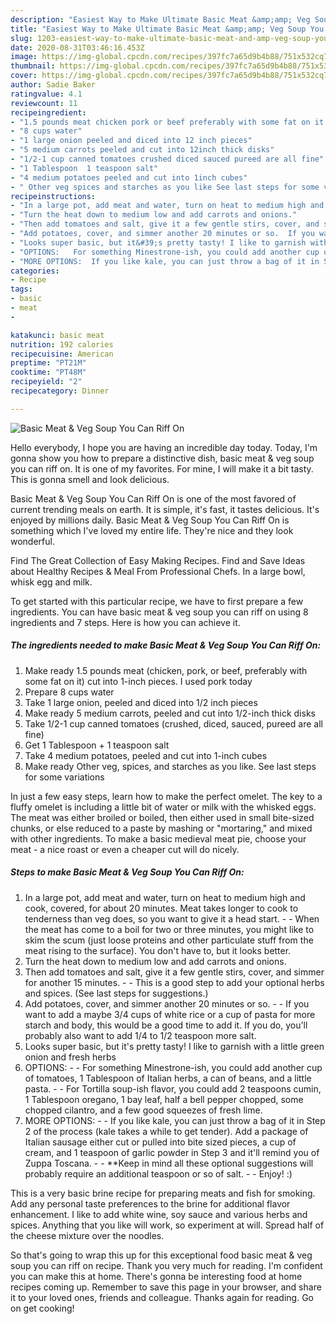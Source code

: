 ```yaml
---
description: "Easiest Way to Make Ultimate Basic Meat &amp;amp; Veg Soup You Can Riff On"
title: "Easiest Way to Make Ultimate Basic Meat &amp;amp; Veg Soup You Can Riff On"
slug: 1203-easiest-way-to-make-ultimate-basic-meat-and-amp-veg-soup-you-can-riff-on
date: 2020-08-31T03:46:16.453Z
image: https://img-global.cpcdn.com/recipes/397fc7a65d9b4b88/751x532cq70/basic-meat-veg-soup-you-can-riff-on-recipe-main-photo.jpg
thumbnail: https://img-global.cpcdn.com/recipes/397fc7a65d9b4b88/751x532cq70/basic-meat-veg-soup-you-can-riff-on-recipe-main-photo.jpg
cover: https://img-global.cpcdn.com/recipes/397fc7a65d9b4b88/751x532cq70/basic-meat-veg-soup-you-can-riff-on-recipe-main-photo.jpg
author: Sadie Baker
ratingvalue: 4.1
reviewcount: 11
recipeingredient:
- "1.5 pounds meat chicken pork or beef preferably with some fat on it cut into 1inch pieces I used pork today"
- "8 cups water"
- "1 large onion peeled and diced into 12 inch pieces"
- "5 medium carrots peeled and cut into 12inch thick disks"
- "1/2-1 cup canned tomatoes crushed diced sauced pureed are all fine"
- "1 Tablespoon  1 teaspoon salt"
- "4 medium potatoes peeled and cut into 1inch cubes"
- " Other veg spices and starches as you like See last steps for some variations"
recipeinstructions:
- "In a large pot, add meat and water, turn on heat to medium high and cook, covered, for about 20 minutes. Meat takes longer to cook to tenderness than veg does, so you want to give it a head start.   When the meat has come to a boil for two or three minutes, you might like to skim the scum (just loose proteins and other particulate stuff from the meat rising to the surface). You don&#39;t have to, but it looks better."
- "Turn the heat down to medium low and add carrots and onions."
- "Then add tomatoes and salt, give it a few gentle stirs, cover, and simmer for another 15 minutes.  This is a good step to add your optional herbs and spices. (See last steps for suggestions.)"
- "Add potatoes, cover, and simmer another 20 minutes or so.  If you want to add a maybe 3/4 cups of white rice or a cup of pasta for more starch and body, this would be a good time to add it. If you do, you&#39;ll probably also want to add 1/4 to 1/2 teaspoon more salt."
- "Looks super basic, but it&#39;s pretty tasty! I like to garnish with a little green onion and fresh herbs"
- "OPTIONS:   For something Minestrone-ish, you could add another cup of tomatoes, 1 Tablespoon of Italian herbs, a can of beans, and a little pasta.  For Tortilla soup-ish flavor, you could add 2 teaspoons cumin, 1 Tablespoon oregano, 1 bay leaf, half a bell pepper chopped, some chopped cilantro, and a few good squeezes of fresh lime."
- "MORE OPTIONS:  If you like kale, you can just throw a bag of it in Step 2 of the process (kale takes a while to get tender). Add a package of Italian sausage either cut or pulled into bite sized pieces, a cup of cream, and 1 teaspoon of garlic powder in Step 3 and it&#39;ll remind you of Zuppa Toscana.  **Keep in mind all these optional suggestions will probably require an additional teaspoon or so of salt.  Enjoy! :)"
categories:
- Recipe
tags:
- basic
- meat
- 

katakunci: basic meat  
nutrition: 192 calories
recipecuisine: American
preptime: "PT21M"
cooktime: "PT48M"
recipeyield: "2"
recipecategory: Dinner

---
```



![Basic Meat &amp; Veg Soup You Can Riff On](https://img-global.cpcdn.com/recipes/397fc7a65d9b4b88/751x532cq70/basic-meat-veg-soup-you-can-riff-on-recipe-main-photo.jpg)

Hello everybody, I hope you are having an incredible day today. Today, I'm gonna show you how to prepare a distinctive dish, basic meat &amp; veg soup you can riff on. It is one of my favorites. For mine, I will make it a bit tasty. This is gonna smell and look delicious.

Basic Meat &amp; Veg Soup You Can Riff On is one of the most favored of current trending meals on earth. It is simple, it's fast, it tastes delicious. It's enjoyed by millions daily. Basic Meat &amp; Veg Soup You Can Riff On is something which I've loved my entire life. They're nice and they look wonderful.

Find The Great Collection of Easy Making Recipes. Find and Save Ideas about Healthy Recipes &amp; Meal From Professional Chefs. In a large bowl, whisk egg and milk.


To get started with this particular recipe, we have to first prepare a few ingredients. You can have basic meat &amp; veg soup you can riff on using 8 ingredients and 7 steps. Here is how you can achieve it.

<!--inarticleads1-->

##### The ingredients needed to make Basic Meat &amp; Veg Soup You Can Riff On:

1. Make ready 1.5 pounds meat (chicken, pork, or beef, preferably with some fat on it) cut into 1-inch pieces. I used pork today
1. Prepare 8 cups water
1. Take 1 large onion, peeled and diced into 1/2 inch pieces
1. Make ready 5 medium carrots, peeled and cut into 1/2-inch thick disks
1. Take 1/2-1 cup canned tomatoes (crushed, diced, sauced, pureed are all fine)
1. Get 1 Tablespoon + 1 teaspoon salt
1. Take 4 medium potatoes, peeled and cut into 1-inch cubes
1. Make ready  Other veg, spices, and starches as you like. See last steps for some variations


In just a few easy steps, learn how to make the perfect omelet. The key to a fluffy omelet is including a little bit of water or milk with the whisked eggs. The meat was either broiled or boiled, then either used in small bite-sized chunks, or else reduced to a paste by mashing or &#34;mortaring,&#34; and mixed with other ingredients. To make a basic medieval meat pie, choose your meat - a nice roast or even a cheaper cut will do nicely. 

<!--inarticleads2-->

##### Steps to make Basic Meat &amp; Veg Soup You Can Riff On:

1. In a large pot, add meat and water, turn on heat to medium high and cook, covered, for about 20 minutes. Meat takes longer to cook to tenderness than veg does, so you want to give it a head start.  -  - When the meat has come to a boil for two or three minutes, you might like to skim the scum (just loose proteins and other particulate stuff from the meat rising to the surface). You don&#39;t have to, but it looks better.
1. Turn the heat down to medium low and add carrots and onions.
1. Then add tomatoes and salt, give it a few gentle stirs, cover, and simmer for another 15 minutes. -  - This is a good step to add your optional herbs and spices. (See last steps for suggestions.)
1. Add potatoes, cover, and simmer another 20 minutes or so. -  - If you want to add a maybe 3/4 cups of white rice or a cup of pasta for more starch and body, this would be a good time to add it. If you do, you&#39;ll probably also want to add 1/4 to 1/2 teaspoon more salt.
1. Looks super basic, but it&#39;s pretty tasty! I like to garnish with a little green onion and fresh herbs
1. OPTIONS:  -  - For something Minestrone-ish, you could add another cup of tomatoes, 1 Tablespoon of Italian herbs, a can of beans, and a little pasta. -  - For Tortilla soup-ish flavor, you could add 2 teaspoons cumin, 1 Tablespoon oregano, 1 bay leaf, half a bell pepper chopped, some chopped cilantro, and a few good squeezes of fresh lime.
1. MORE OPTIONS: -  - If you like kale, you can just throw a bag of it in Step 2 of the process (kale takes a while to get tender). Add a package of Italian sausage either cut or pulled into bite sized pieces, a cup of cream, and 1 teaspoon of garlic powder in Step 3 and it&#39;ll remind you of Zuppa Toscana. -  - **Keep in mind all these optional suggestions will probably require an additional teaspoon or so of salt. -  - Enjoy! :)


This is a very basic brine recipe for preparing meats and fish for smoking. Add any personal taste preferences to the brine for additional flavor enhancement. I like to add white wine, soy sauce and various herbs and spices. Anything that you like will work, so experiment at will. Spread half of the cheese mixture over the noodles. 

So that's going to wrap this up for this exceptional food basic meat &amp; veg soup you can riff on recipe. Thank you very much for reading. I'm confident you can make this at home. There's gonna be interesting food at home recipes coming up. Remember to save this page in your browser, and share it to your loved ones, friends and colleague. Thanks again for reading. Go on get cooking!
